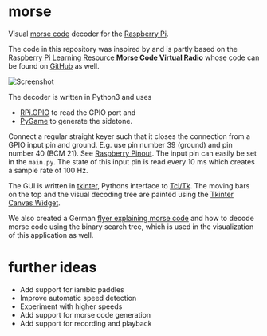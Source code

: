 # morse
Visual [morse code](https://en.wikipedia.org/wiki/Morse_code) decoder for the [Raspberry Pi](https://en.wikipedia.org/wiki/Raspberry_Pi).

The code in this repository was inspired by and is partly based on the [Raspberry Pi Learning Resource **Morse Code Virtual Radio**](https://www.raspberrypi.org/learning/morse-code-virtual-radio/) whose code can be found on [GitHub](https://github.com/raspberrypilearning/morse-code-virtual-radio) as well.

![Screenshot](/screenshot.png?raw=true "Screenshot")

The decoder is written in Python3 and uses
 - [RPi.GPIO](https://pypi.python.org/pypi/RPi.GPIO) to read the GPIO port and
 - [PyGame](http://www.pygame.org) to generate the sidetone.

Connect a regular straight keyer such that it closes the connection from a GPIO input pin and ground. E.g. use pin number 39 (ground) and pin number 40 (BCM 21). See [Raspberry Pinout](https://pinout.xyz). The input pin can easily be set in the `main.py`. The state of this input pin is read every 10 ms which creates a sample rate of 100 Hz.

The GUI is written in [tkinter](https://docs.python.org/3/library/tkinter.html), Pythons interface to [Tcl/Tk](http://www.tcl.tk). The moving bars on the top and the visual decoding tree are painted using the [Tkinter Canvas Widget](http://effbot.org/tkinterbook/canvas.htm).

We also created a German [flyer explaining morse code](https://github.com/malteschmitz/morsecode) and how to decode morse code using the binary search tree, which is used in the visualization of this application as well.

# further ideas
- Add support for iambic paddles
- Improve automatic speed detection
- Experiment with higher speeds
- Add support for morse code generation
- Add support for recording and playback
